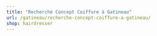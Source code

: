 ```yaml
---
title: "Recherché Concept Coiffure à Gatineau"
url: /gatineau/recherche-concept-coiffure-a-gatineau/
shop: hairdresser
---
```

